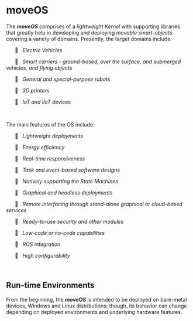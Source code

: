 # moveOS

The ***moveOS*** comprises of a *lightweight Kernel* with supporting libraries that greatly help in developing and deploying *movable smart-objects* covering a variety of domains. Presently, the target domains include:

&nbsp;&nbsp;&nbsp;&nbsp;&nbsp;&nbsp;:saxophone:&nbsp;&nbsp; *Electric Vehicles*

&nbsp;&nbsp;&nbsp;&nbsp;&nbsp;&nbsp;:saxophone:&nbsp;&nbsp; *Smart carriers - ground-based, over the surface, and submerged vehicles, and flying objects*

&nbsp;&nbsp;&nbsp;&nbsp;&nbsp;&nbsp;:saxophone:&nbsp;&nbsp; *General and special-purpose robots*

&nbsp;&nbsp;&nbsp;&nbsp;&nbsp;&nbsp;:saxophone:&nbsp;&nbsp; *3D printers*

&nbsp;&nbsp;&nbsp;&nbsp;&nbsp;&nbsp;:saxophone:&nbsp;&nbsp; *IoT and IIoT devices*


&nbsp;

The main features of the OS include:

&nbsp;&nbsp;&nbsp;&nbsp;&nbsp;&nbsp;:saxophone:&nbsp;&nbsp; *Lightweight deployments*
  
&nbsp;&nbsp;&nbsp;&nbsp;&nbsp;&nbsp;:saxophone:&nbsp;&nbsp; *Energy efficiency*
  
&nbsp;&nbsp;&nbsp;&nbsp;&nbsp;&nbsp;:saxophone:&nbsp;&nbsp; *Real-time responsiveness*
  
&nbsp;&nbsp;&nbsp;&nbsp;&nbsp;&nbsp;:saxophone:&nbsp;&nbsp; *Task and event-based software designs*
  
&nbsp;&nbsp;&nbsp;&nbsp;&nbsp;&nbsp;:saxophone:&nbsp;&nbsp; *Natively supporting the State Machines*
  
&nbsp;&nbsp;&nbsp;&nbsp;&nbsp;&nbsp;:saxophone:&nbsp;&nbsp; *Graphical and headless deployments*
  
&nbsp;&nbsp;&nbsp;&nbsp;&nbsp;&nbsp;:saxophone:&nbsp;&nbsp; *Remote interfacing through stand-alone graphical or cloud-based services*
  
&nbsp;&nbsp;&nbsp;&nbsp;&nbsp;&nbsp;:saxophone:&nbsp;&nbsp; *Ready-to-use security and other modules*
  
&nbsp;&nbsp;&nbsp;&nbsp;&nbsp;&nbsp;:saxophone:&nbsp;&nbsp; *Low-code or no-code capabilities*
  
&nbsp;&nbsp;&nbsp;&nbsp;&nbsp;&nbsp;:saxophone:&nbsp;&nbsp; *ROS integration*
  
&nbsp;&nbsp;&nbsp;&nbsp;&nbsp;&nbsp;:saxophone:&nbsp;&nbsp; *High configurability*



&nbsp;

## Run-time Environments

From the beginning, the ***moveOS*** is intended to be deployed on bare-metal devices, Windows and Linux distributions; though, its behavior can change depending on deployed environments and underlying hardware features.


